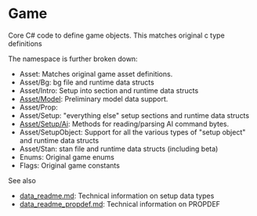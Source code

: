 # Game

Core C# code to define game objects. This matches original c type definitions

The namespace is further broken down:

- Asset: Matches original game asset definitions.
- Asset/Bg: bg file and runtime data structs
- Asset/Intro: Setup into section and runtime data structs
- [Asset/Model](Asset/Model/README.md): Preliminary model data support.
- Asset/Prop:
- Asset/Setup: "everything else" setup sections and runtime data structs
- [Asset/Setup/Ai](Asset/Setup/Ai/README.md): Methods for reading/parsing AI command bytes.
- Asset/SetupObject: Support for all the various types of "setup object" and runtime data structs
- Asset/Stan: stan file and runtime data structs (including beta)
- Enums: Original game enums
- Flags: Original game constants

See also

- [data_readme.md](data_readme.md): Technical information on setup data types
- [data_readme_propdef.md](data_readme_propdef.md): Technical information on PROPDEF
